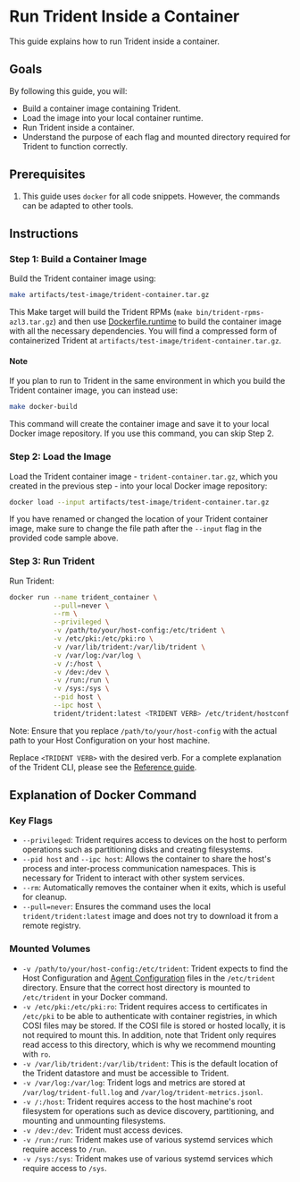
# Run Trident Inside a Container

This guide explains how to run Trident inside a container.

## Goals

By following this guide, you will:

- Build a container image containing Trident.
- Load the image into your local container runtime.
- Run Trident inside a container.
- Understand the purpose of each flag and mounted directory required for Trident
  to function correctly.

## Prerequisites

1. This guide uses `docker` for all code snippets. However, the commands can be
   adapted to other tools.

## Instructions

### Step 1: Build a Container Image

Build the Trident container image using:

```bash
make artifacts/test-image/trident-container.tar.gz
```

This Make target will build the Trident RPMs (`make
bin/trident-rpms-azl3.tar.gz`) and then use
[Dockerfile.runtime](../../Dockerfile.runtime) to build the container image with
all the necessary dependencies. You will find a compressed form of containerized
Trident at `artifacts/test-image/trident-container.tar.gz`.

#### Note

If you plan to run to Trident in the same environment in which you build the
Trident container image, you can instead use:

```bash
make docker-build
```

This command will create the container image and save it to your local Docker
image repository. If you use this command, you can skip Step 2.

### Step 2: Load the Image

Load the Trident container image - `trident-container.tar.gz`, which you created
in the previous step - into your local Docker image repository:

```bash
docker load --input artifacts/test-image/trident-container.tar.gz
```

If you have renamed or changed the location of your Trident container image,
make sure to change the file path after the `--input` flag in the provided code
sample above.

### Step 3: Run Trident

Run Trident:

```bash
docker run --name trident_container \
           --pull=never \
           --rm \
           --privileged \
           -v /path/to/your/host-config:/etc/trident \
           -v /etc/pki:/etc/pki:ro \
           -v /var/lib/trident:/var/lib/trident \
           -v /var/log:/var/log \
           -v /:/host \
           -v /dev:/dev \
           -v /run:/run \
           -v /sys:/sys \
           --pid host \
           --ipc host \
           trident/trident:latest <TRIDENT VERB> /etc/trident/hostconf.yaml --verbosity TRACE
```

Note: Ensure that you replace `/path/to/your/host-config` with the actual path
to your Host Configuration on your host machine.

Replace `<TRIDENT VERB>` with the desired verb. For a complete explanation of
the Trident CLI, please see the [Reference guide](../Reference/Trident-CLI.md).

## Explanation of Docker Command

### Key Flags

- `--privileged`: Trident requires access to devices on the host to perform
  operations such as partitioning disks and creating filesystems.
- `--pid host` and `--ipc host`: Allows the container to share the host's
  process and inter-process communication namespaces. This is necessary for
  Trident to interact with other system services.
- `--rm`: Automatically removes the container when it exits, which is useful for
  cleanup.
- `--pull=never`: Ensures the command uses the local `trident/trident:latest`
  image and does not try to download it from a remote registry.

### Mounted Volumes

- `-v /path/to/your/host-config:/etc/trident`: Trident expects to find the Host
Configuration and [Agent Configuration](../Reference/Agent-Configuration.md)
files in the `/etc/trident` directory. Ensure that the correct host directory is
mounted to `/etc/trident` in your Docker command.
- `-v /etc/pki:/etc/pki:ro`: Trident requires access to certificates in
`/etc/pki` to be able to authenticate with container registries, in which COSI
files may be stored. If the COSI file is stored or hosted locally, it is not
required to mount this. In addition, note that Trident only requires read access
to this directory, which is why we recommend mounting with `ro`.
- `-v /var/lib/trident:/var/lib/trident`: This is the default location of the
Trident datastore and must be accessible to Trident.
- `-v /var/log:/var/log`: Trident logs and metrics are stored at
`/var/log/trident-full.log` and `/var/log/trident-metrics.jsonl`.
- `-v /:/host`: Trident requires access to the host machine's root filesystem
for operations such as device discovery, partitioning, and mounting and
unmounting filesystems.
- `-v /dev:/dev`: Trident must access devices.
- `-v /run:/run`: Trident makes use of various systemd services which require
access to `/run`.
- `-v /sys:/sys`: Trident makes use of various systemd services which require
access to `/sys`.
